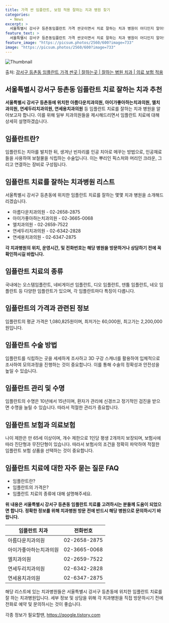 ```yaml
---
title: 가격 싼 임플란트, 보험 적용 잘하는 치과 병원 찾기
categories:
  - News
excerpt: >
  서울특별시 강서구 등촌동임플란트 가격 싼곳이면서 치료 잘하는 치과 병원이 어디인지 알아보도록 하겠습니다. 서울특별시 강서구 등촌동에 위치한 아름다운치과의원 아이가좋아하는치과의원 엘치과의원 연세두리치과의원 연세용치과의원 연세이튼치과의원 연치과의원 오수진치과의원 오스톤치과의원 우리들치과보철과치과의원 유일치과의원 이움치과의원 이편한세상치과의원(강서점) 즐거운치과의원 참조은치과의원 타코마신호드림치과의원 하나치과의원 해맑은아이치과의원 행복치과의원 화인치과의원 봄치과의원 새이처럼치과의원 샤인e치과의원 미소안치과의원 바른치과의원 강서메트로치과의원 강서탑치과의원 다온치과의원 덴필치과의원 로운치과의원 루덴치과의원 서울미래치과의원 서울부부치과의원 신재창치과의원 순서대로 안내 드리며, 임플란트 치료시 신경써야 할 부분 또한..
feature_text: >
  서울특별시 강서구 등촌동임플란트 가격 싼곳이면서 치료 잘하는 치과 병원이 어디인지 알아보도록 하겠습니다. 서울특별시 강서구 등촌동에 위치한 아름다운치과의원 아이가좋아하는치과의원 엘치과의원 연세두리치과의원 연세용치과의원 연세이튼치과의원 연치과의원 오수진치과의원 오스톤치과의원 우리들치과보철과치과의원 유일치과의원 이움치과의원 이편한세상치과의원(강서점) 즐거운치과의원 참조은치과의원 타코마신호드림치과의원 하나치과의원 해맑은아이치과의원 행복치과의원 화인치과의원 봄치과의원 새이처럼치과의원 샤인e치과의원 미소안치과의원 바른치과의원 강서메트로치과의원 강서탑치과의원 다온치과의원 덴필치과의원 로운치과의원 루덴치과의원 서울미래치과의원 서울부부치과의원 신재창치과의원 순서대로 안내 드리며, 임플란트 치료시 신경써야 할 부분 또한..
feature_image: "https://picsum.photos/2560/600?image=733"
image: "https://picsum.photos/2560/600?image=733"
---
```


![Thumbnail](https://img1.daumcdn.net/thumb/R800x0/?scode=mtistory2&fname=https%3A%2F%2Fblog.kakaocdn.net%2Fdn%2F7du5E%2FbtsGZMeRmom%2FJJpzZ6kRkqpQNjMKuDKRq1%2Fimg.webp)

<p>출처: <a href="https://qoogle.tistory.com/6652" rel="dofollow">강서구 등촌동 임플란트 가격 싼곳 | 잘하는곳 | 잘하는 병원 치과 | 의료 보험 적용</a> </p>

## 서울특별시 강서구 등촌동 임플란트 치료 잘하는 치과 추천

**서울특별시 강서구 등촌동에 위치한 아름다운치과의원, 아이가좋아하는치과의원, 엘치과의원, 연세두리치과의원, 연세용치과의원** 등 임플란트
치료를 잘하는 치과 병원을 알아보고자 합니다. 이를 위해 일부 치과의원들을 제시해드리면서 임플란트 치료에 대해 상세히 설명하겠습니다.

## 임플란트란?

임플란트는 치아를 발치한 뒤, 생겨난 빈자리를 인공 치아로 메꾸는 방법으로, 인공재료들을 사용하여 보철물을 식립하는 수술입니다. 이는 뿌리인
픽스처와 머리인 크라운, 그리고 연결하는 장비로 구성됩니다.

## 임플란트 치료를 잘하는 치과병원 리스트

서울특별시 강서구 등촌동에 위치한 임플란트 치료를 잘하는 몇몇 치과 병원을 소개해드리겠습니다.

  * 아름다운치과의원 - 02-2658-2875
  * 아이가좋아하는치과의원 - 02-3665-0068
  * 엘치과의원 - 02-2659-7522
  * 연세두리치과의원 - 02-6342-2828
  * 연세용치과의원 - 02-6347-2875

**각 치과병원의 위치, 운영시간, 및 전화번호는 해당 병원을 방문하거나 상담하기 전에 꼭 확인하시길 바랍니다.**

## 임플란트 치료의 종류

국내에는 오스템임플란트, 네비게이션 임플란트, 디오 임플란트, 덴튬 임플란트, 네오 임플란트 등 다양한 임플란트가 있으며, 각 임플란트마다
특징이 다릅니다.

## 임플란트의 가격과 관련된 정보

임플란트의 평균 가격은 1,080,825원이며, 최저가는 60,000원, 최고가는 2,200,000원입니다.

## 임플란트 수술 방법

임플란트를 식립하는 곳을 세세하게 조사하고 3D 구강 스캐너를 활용하여 입체적으로 조사하여 모의과정을 진행하는 것이 중요합니다. 이를 통해
수술의 정확성과 안전성을 높일 수 있습니다.

## 임플란트 관리 및 수명

임플란트의 수명은 10년에서 15년이며, 환자가 관리에 신경쓰고 정기적인 검진을 받으면 수명을 늘릴 수 있습니다. 따라서 적절한 관리가
중요합니다.

## 임플란트 보험과 의료보험

나이 제한은 만 65세 이상이며, 개수 제한으로 1인당 평생 2개까지 보장되며, 보험사에 따라 진단형과 무진단형이 있습니다. 따라서 보험사의
조건을 정확히 파악하여 적절한 임플란트 보험 상품을 선택하는 것이 중요합니다.

## 임플란트 치료에 대한 자주 묻는 질문 FAQ

  * 임플란트란?
  * 임플란트의 가격은?
  * 임플란트 치료의 종류에 대해 설명해주세요.

**위 내용은 서울특별시 강서구 등촌동 임플란트 치료를 고려하시는 분들께 도움이 되었으면 합니다. 정확한 정보를 위해 치과병원 방문 전에
반드시 해당 병원으로 문의하시기 바랍니다.**

**임플란트 치과** | **전화번호**  
---|---  
아름다운치과의원 | 02-2658-2875  
아이가좋아하는치과의원 | 02-3665-0068  
엘치과의원 | 02-2659-7522  
연세두리치과의원 | 02-6342-2828  
연세용치과의원 | 02-6347-2875  
  
해당 리스트에 있는 치과병원들은 서울특별시 강서구 등촌동에 위치한 임플란트 치료를 잘 하는 치과병원입니다. 세부 정보 및 상담을 위해 각
치과병원을 직접 방문하시기 전에 전화로 예약 및 문의하시는 것이 좋습니다.

 

각종 정보가 필요할땐, <a href="https://qoogle.tistory.com" rel="dofollow">https://qoogle.tistory.com</a>


